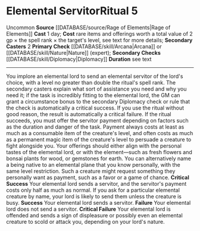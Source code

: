 ﻿---
cost: "rare items and offerings worth a total value of 2 gp \xD7 the spell rank \xD7\
  \ the target's level, see textfor more details"
duration: see text
heighten_level: '5'
id: '104'
level: '5'
name: Elemental Servitor
primary_check: '[[DATABASE/skill/Arcana|Arcana]] or [[DATABASE/skill/Nature|Nature]]
  (expert)'
rarity: Uncommon
secondary_casters: '2'
secondary_check: '[[DATABASE/skill/Diplomacy|Diplomacy]]'
source: '[[DATABASE/source/Rage of Elements|Rage of Elements]]'
trait:
- '[[DATABASE/trait/Uncommon|Uncommon]]'
type: Ritual

---
# Elemental Servitor<span class="item-type">Ritual 5</span>

<span class="trait-uncommon item-trait">Uncommon</span>
**Source** [[DATABASE/source/Rage of Elements|Rage of Elements]]
**Cast** 1 day; **Cost** rare items and offerings worth a total value of 2 gp × the spell rank × the target's level, see text for more details; **Secondary Casters** 2
**Primary Check** [[DATABASE/skill/Arcana|Arcana]] or [[DATABASE/skill/Nature|Nature]] (expert); **Secondary Checks** [[DATABASE/skill/Diplomacy|Diplomacy]]
**Duration** see text

---
You implore an elemental lord to send an elemental servitor of the lord's choice, with a level no greater than double the ritual's spell rank. The secondary casters explain what sort of assistance you need and why you need it; if the task is incredibly fitting to the elemental lord, the GM can grant a circumstance bonus to the secondary Diplomacy check or rule that the check is automatically a critical success. If you use the ritual without good reason, the result is automatically a critical failure.
 If the ritual succeeds, you must offer the servitor payment depending on factors such as the duration and danger of the task. Payment always costs at least as much as a consumable item of the creature's level, and often costs as much as a permanent magic item of the creature's level to persuade a creature to fight alongside you. Your offerings should either align with the personal tastes of the elemental lord, or with the element—such as fresh flowers and bonsai plants for wood, or gemstones for earth.
 You can alternatively name a being native to an elemental plane that you know personally, with the same level restriction. Such a creature might request something they personally want as payment, such as a favor or a game of chance.
**Critical Success** Your elemental lord sends a servitor, and the servitor's payment costs only half as much as normal. If you ask for a particular elemental creature by name, your lord is likely to send them unless the creature is busy.
**Success** Your elemental lord sends a servitor.
**Failure** Your elemental lord does not send a servitor.
**Critical Failure** Your elemental lord is offended and sends a sign of displeasure or possibly even an elemental creature to scold or attack you, depending on your lord's nature.